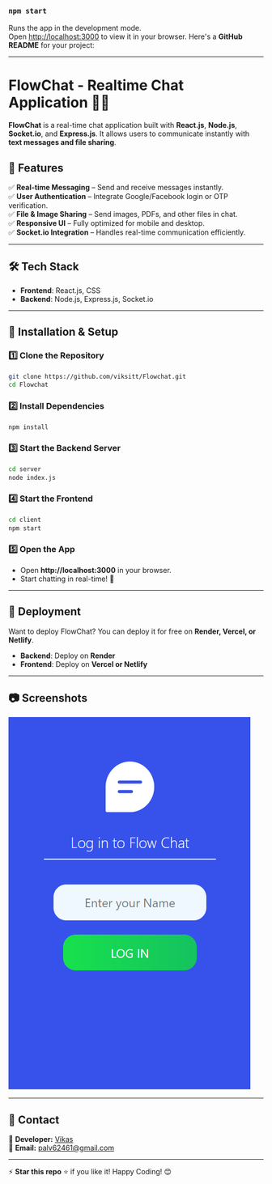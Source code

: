 

### `npm start`

Runs the app in the development mode.\
Open [http://localhost:3000](http://localhost:3000) to view it in your browser.
Here's a **GitHub README** for your project:  

---

# **FlowChat - Realtime Chat Application** 💬🚀  

**FlowChat** is a real-time chat application built with **React.js**, **Node.js**, **Socket.io**, and **Express.js**. It allows users to communicate instantly with **text messages and file sharing**.  

## **🚀 Features**  

✅ **Real-time Messaging** – Send and receive messages instantly.  
✅ **User Authentication** – Integrate Google/Facebook login or OTP verification.  
✅ **File & Image Sharing** – Send images, PDFs, and other files in chat.  
✅ **Responsive UI** – Fully optimized for mobile and desktop.  
✅ **Socket.io Integration** – Handles real-time communication efficiently.  

---

## **🛠 Tech Stack**  

- **Frontend**: React.js, CSS  
- **Backend**: Node.js, Express.js, Socket.io   

---

## **🚀 Installation & Setup**  

### **1️⃣ Clone the Repository**  
```bash
git clone https://github.com/viksitt/Flowchat.git
cd Flowchat
```

### **2️⃣ Install Dependencies**  
```bash
npm install
```

### **3️⃣ Start the Backend Server**  
```bash
cd server
node index.js
```

### **4️⃣ Start the Frontend**  
```bash
cd client
npm start
```

### **5️⃣ Open the App**  
- Open **http://localhost:3000** in your browser.  
- Start chatting in real-time! 🎉  

---

## **📌 Deployment**  

Want to deploy FlowChat? You can deploy it for free on **Render, Vercel, or Netlify**.  

- **Backend**: Deploy on **Render**  
- **Frontend**: Deploy on **Vercel or Netlify**  

---

## **📷 Screenshots**  

![Chat UI Preview](https://github.com/viksitt/Flowchat/blob/main/Screenshot%202025-02-03%20215754.png)  

---

## **📩 Contact**  

👤 **Developer:** [Vikas](https://github.com/viksitt)  
📧 **Email:** palv62461@gmail.com 

---

⚡ **Star this repo** ⭐ if you like it! Happy Coding! 😊





